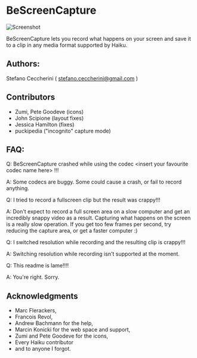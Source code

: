 # BeScreenCapture

![Screenshot](https://raw.github.com/jackburton79/bescreencapture/master/BeScreenCapture.png)


BeScreenCapture lets you record what happens on your screen and save it to a clip in any media format supported by Haiku.


## Authors:

Stefano Ceccherini ( stefano.ceccherini@gmail.com )


## Contributors

* Zumi, Pete Goodeve (icons)
* John Scipione (layout fixes)
* Jessica Hamilton (fixes)
* puckipedia ("incognito" capture mode)

## FAQ:

Q: BeScreenCapture crashed while using the codec \<insert your favourite codec name here\> !!!

A: Some codecs are buggy. Some could cause a crash, or fail to record anything. 


Q: I tried to record a fullscreen clip but the result was crappy!!!

A: Don't expect to record a full screen area on a slow computer and get an incredibly snappy video as a result. Capturing what happens on the screen is a really slow operation. If you get too few frames
per second, try reducing the capture area, or get a faster computer :)


Q: I switched resolution while recording and the resulting clip is crappy!!!

A: Switching resolution while recording isn't supported at the moment.


Q: This readme is lame!!!!

A: You're right. Sorry.


## Acknowledgments

* Marc Flerackers,
* Francois Revol,
* Andrew Bachmann for the help,
* Marcin Konicki for the web space and support,
* Zumi and Pete Goodeve for the icons,
* Every Haiku contributor
* and to anyone I forgot.
